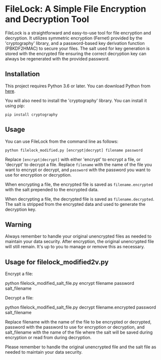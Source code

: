 
# FileLock: A Simple File Encryption and Decryption Tool


FileLock is a straightforward and easy-to-use tool for file encryption and decryption. 
It utilizes symmetric encryption (Fernet) provided by the 'cryptography' library, and a password-based key derivation function (PBKDF2HMAC) to secure your files. 
The salt used for key generation is stored with the encrypted file ensuring the correct decryption key can always be regenerated with the provided password.


## Installation

This project requires Python 3.6 or later. You can download Python from [here](https://www.python.org/downloads/).

You will also need to install the 'cryptography' library. You can install it using pip:

```
pip install cryptography
```

## Usage

You can use FileLock from the command line as follows:

```
python filelock_modified.py [encrypt|decrypt] filename password
```

Replace `[encrypt|decrypt]` with either 'encrypt' to encrypt a file, or 'decrypt' to decrypt a file. Replace `filename` with the name of the file you want to encrypt or decrypt, and `password` with the password you want to use for encryption or decryption.

When encrypting a file, the encrypted file is saved as `filename.encrypted` with the salt prepended to the encrypted data. 

When decrypting a file, the decrypted file is saved as `filename.decrypted`. The salt is stripped from the encrypted data and used to generate the decryption key.

## Warning

Always remember to handle your original unencrypted files as needed to maintain your data security. After encryption, the original unencrypted file will still remain. It's up to you to manage or remove this as necessary.

## Usage for filelock_modified2v.py

Encrypt a file:

python filelock_modified_salt_file.py encrypt filename password salt_filename

Decrypt a file:

python filelock_modified_salt_file.py decrypt filename.encrypted password salt_filename

Replace filename with the name of the file to be encrypted or decrypted, password with the password to use for encryption or decryption, and salt_filename with the name of the file where the salt will be saved during encryption or read from during decryption.

Please remember to handle the original unencrypted file and the salt file as needed to maintain your data security.
